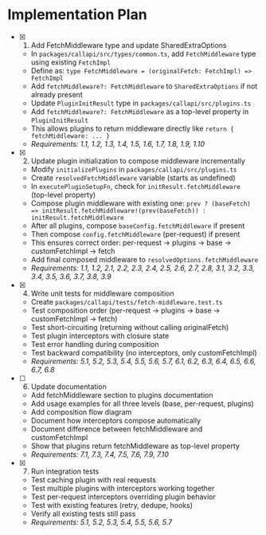 # Implementation Plan

- [x] 1. Add FetchMiddleware type and update SharedExtraOptions
  - In `packages/callapi/src/types/common.ts`, add `FetchMiddleware` type using existing `FetchImpl`
  - Define as: `type FetchMiddleware = (originalFetch: FetchImpl) => FetchImpl`
  - Add `fetchMiddleware?: FetchMiddleware` to `SharedExtraOptions` if not already present
  - Update `PluginInitResult` type in `packages/callapi/src/plugins.ts`
  - Add `fetchMiddleware?: FetchMiddleware` as a top-level property in `PluginInitResult`
  - This allows plugins to return middleware directly like `return { fetchMiddleware: ... }`
  - _Requirements: 1.1, 1.2, 1.3, 1.4, 1.5, 1.6, 1.7, 1.8, 1.9, 1.10_

- [x] 2. Update plugin initialization to compose middleware incrementally
  - Modify `initializePlugins` in `packages/callapi/src/plugins.ts`
  - Create `resolvedFetchMiddleware` variable (starts as undefined)
  - In `executePluginSetupFn`, check for `initResult.fetchMiddleware` (top-level property)
  - Compose plugin middleware with existing one: `prev ? (baseFetch) => initResult.fetchMiddleware!(prev(baseFetch)) : initResult.fetchMiddleware`
  - After all plugins, compose `baseConfig.fetchMiddleware` if present
  - Then compose `config.fetchMiddleware` (per-request) if present
  - This ensures correct order: per-request → plugins → base → customFetchImpl → fetch
  - Add final composed middleware to `resolvedOptions.fetchMiddleware`
  - _Requirements: 1.1, 1.2, 2.1, 2.2, 2.3, 2.4, 2.5, 2.6, 2.7, 2.8, 3.1, 3.2, 3.3, 3.4, 3.5, 3.6, 3.7, 3.8, 3.9_

- [x] 4. Write unit tests for middleware composition
  - Create `packages/callapi/tests/fetch-middleware.test.ts`
  - Test composition order (per-request → plugins → base → customFetchImpl → fetch)
  - Test short-circuiting (returning without calling originalFetch)
  - Test plugin interceptors with closure state
  - Test error handling during composition
  - Test backward compatibility (no interceptors, only customFetchImpl)
  - _Requirements: 5.1, 5.2, 5.3, 5.4, 5.5, 5.6, 5.7, 6.1, 6.2, 6.3, 6.4, 6.5, 6.6, 6.7, 6.8_

- [ ] 6. Update documentation
  - Add fetchMiddleware section to plugins documentation
  - Add usage examples for all three levels (base, per-request, plugins)
  - Add composition flow diagram
  - Document how interceptors compose automatically
  - Document difference between fetchMiddleware and customFetchImpl
  - Show that plugins return fetchMiddleware as top-level property
  - _Requirements: 7.1, 7.3, 7.4, 7.5, 7.6, 7.9, 7.10_

- [x] 7. Run integration tests
  - Test caching plugin with real requests
  - Test multiple plugins with interceptors working together
  - Test per-request interceptors overriding plugin behavior
  - Test with existing features (retry, dedupe, hooks)
  - Verify all existing tests still pass
  - _Requirements: 5.1, 5.2, 5.3, 5.4, 5.5, 5.6, 5.7_
